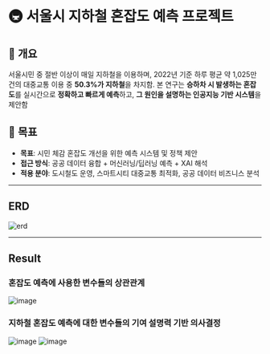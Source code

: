 # 🚇 서울시 지하철 혼잡도 예측 프로젝트

## 📌 개요
서울시민 중 절반 이상이 매일 지하철을 이용하며, 2022년 기준 하루 평균 약 1,025만 건의 대중교통 이용 중 **50.3%가 지하철**을 차지함. 
본 연구는 **승하차 시 발생하는 혼잡도**를 실시간으로 **정확하고 빠르게 예측**하고, **그 원인을 설명하는 인공지능 기반 시스템**을 제안함 

## 🎯 목표 

- **목표**: 시민 체감 혼잡도 개선을 위한 예측 시스템 및 정책 제안
- **접근 방식**: 공공 데이터 융합 + 머신러닝/딥러닝 예측 + XAI 해석
- **적용 분야**: 도시철도 운영, 스마트시티 대중교통 최적화, 공공 데이터 비즈니스 분석

---

## ERD
![erd](https://github.com/user-attachments/assets/7870d98a-ce08-479d-9e43-61e0aa889572)

---

## Result
### 혼잡도 예측에 사용한 변수들의 상관관계
![image](https://github.com/user-attachments/assets/6a1b838f-3ef3-4857-91cc-0c80f178784e)

### 지하철 혼잡도 예측에 대한 변수들의 기여 설명력 기반 의사결정
![image](https://github.com/user-attachments/assets/3b1a6513-cd8d-4d05-b092-c5eace180a73)
![image](https://github.com/user-attachments/assets/7a02f9f3-ec7e-45fb-8958-9585775f2145)



